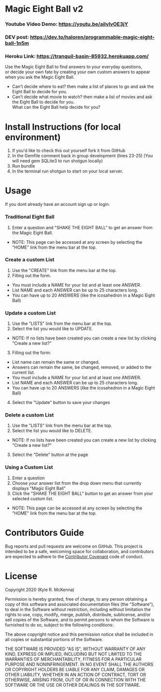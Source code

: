 # Magic Eight Ball v2
### Youtube Video Demo: https://youtu.be/aiIvlvOE3jY 
### DEV post: https://dev.to/haloren/programmable-magic-eight-ball-1n5m
### Heroku Link: https://tranquil-basin-85932.herokuapp.com/
Use the Magic Eight Ball to find answers to your everyday questions,<br>
or decide your own fate by creating your own custom answers to appear when you ask the Magic Eight Ball.<br>
- Can't decide where to eat? then make a list of places to go and ask the Eight Ball to decide for you.<br>
- Can't decide what movie to watch? then make a list of movies and ask the Eight Ball to decide for you.<br>
What can the Eight Ball help decide for you?<br>

# Install Instructions (for local environment)
1. If you'd like to check this out yourself fork it from GitHub
2. In the Gemfile comment back in group development (lines 23-25)
    (You will need gem SQLite3 to run shotgun locally) 
3. Run bundle
4. In the terminal run shotgun to start on your local server.

# Usage
If you dont already have an account sign up or login.
### Traditional Eight Ball
1. Enter a question and "SHAKE THE EIGHT BALL" to get an answer from the Magic Eight Ball. 
- NOTE: This page can be accessed at any screen by selecting the "HOME" link from the menu bar at the top.
### Create a custom List
1. Use the "CREATE" link from the menu bar at the top.
2. Filling out the form. 
- You must include a NAME for your list and at least one ANSWER. 
- List NAME and each ANSWER can be up to 25 characters long.
- You can have up to 20 ANSWERS (like the icosahedron in a Magic Eight Ball)
### Update a custom List
1. Use the "LISTS" link from the menu bar at the top.
2. Select the list you would like to UPDATE. 
- NOTE: If no lists have been created you can create a new list by clicking "Create a new list?"
3. Filling out the form:
- List name can remain the same or changed.
- Answers can remain the same, be changed, removed, or added to the current list. 
- You must include a NAME for your list and at least one ANSWER. 
- List NAME and each ANSWER can be up to 25 characters long.
- You can have up to 20 ANSWERS (like the icosahedron in a Magic Eight Ball)
4. Select the "Update" button to save your changes
### Delete a custom List
1. Use the "LISTS" link from the menu bar at the top.
2. Select the list you would like to DELETE. 
- NOTE: If no lists have been created you can create a new list by clicking "Create a new list?"
3. Select the "Delete" button at the page
### Using a Custom List
1. Enter a question 
2. Choose your answer list from the drop down menu that currently displays "Magic Eight Ball" 
3. Click the "SHAKE THE EIGHT BALL" button to get an answer from your selected custom list.
- NOTE: This page can be accessed at any screen by selecting the "HOME" link from the menu bar at the top.

# Contributors Guide
Bug reports and pull requests are welcome on GitHub. This project is intended to be a safe, welcoming space for collaboration, and contributors are expected to adhere to the [Contributor Covenant](http://contributor-covenant.org) code of conduct.

# License
Copyright 2020 (Kyle R. McKenna)

Permission is hereby granted, free of charge, to any person obtaining a copy of this software and associated documentation files (the "Software"), to deal in the Software without restriction, including without limitation the rights to use, copy, modify, merge, publish, distribute, sublicense, and/or sell copies of the Software, and to permit persons to whom the Software is furnished to do so, subject to the following conditions:

The above copyright notice and this permission notice shall be included in all copies or substantial portions of the Software.

THE SOFTWARE IS PROVIDED "AS IS", WITHOUT WARRANTY OF ANY KIND, EXPRESS OR IMPLIED, INCLUDING BUT NOT LIMITED TO THE WARRANTIES OF MERCHANTABILITY, FITNESS FOR A PARTICULAR PURPOSE AND NONINFRINGEMENT. IN NO EVENT SHALL THE AUTHORS OR COPYRIGHT HOLDERS BE LIABLE FOR ANY CLAIM, DAMAGES OR OTHER LIABILITY, WHETHER IN AN ACTION OF CONTRACT, TORT OR OTHERWISE, ARISING FROM, OUT OF OR IN CONNECTION WITH THE SOFTWARE OR THE USE OR OTHER DEALINGS IN THE SOFTWARE.